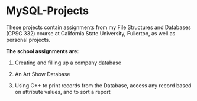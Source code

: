 # MySQL-Projects

These projects contain assignments from my File Structures and Databases (CPSC 332) course at California State University, Fullerton, as well as personal projects.

**The school assignments are:**

1. Creating and filling up a company database     

2. An Art Show Database

3. Using C++ to print records from the Database, access any record based on attribute values, and to sort a report


